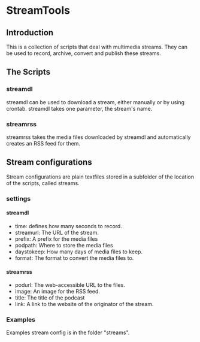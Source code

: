 # StreamTools


## Introduction
This is a collection of scripts that deal with multimedia streams. 
They can be used to record, archive, convert and publish these streams.

## The Scripts

### streamdl
streamdl can be used to download a stream, either manually or by using crontab.
streamdl takes one parameter, the stream's name.

### streamrss
streamrss takes the media files downloaded by streamdl and automatically creates an RSS feed for them.

## Stream configurations
Stream configurations are plain textfiles stored in a subfolder of the location of the scripts, called streams.

### settings

#### streamdl
* time: defines how many seconds to record.
* streamurl: The URL of the stream.
* prefix: A prefix for the media files
* podpath: Where to store the media files
* daystokeep: How many days of media files to keep.
* format: The format to convert the media files to.

#### streamrss
* podurl: The web-accessible URL to the files.
* image: An image for the RSS feed.
* title: The title of the podcast
* link: A link to the website of the originator of the stream.

### Examples
Examples stream config is in the folder "streams".


